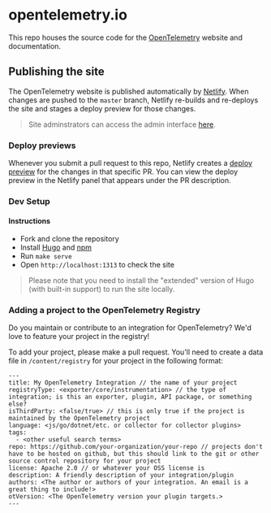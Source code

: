 # opentelemetry.io

This repo houses the source code for the [OpenTelemetry](https://opentelemetry.io) website and documentation.

## Publishing the site

The OpenTelemetry website is published automatically by [Netlify](https://netlify.com). When changes are pushed to the `master` branch, Netlify re-builds and re-deploys the site and stages a deploy preview for those changes.

> Site adminstrators can access the admin interface [here](https://app.netlify.com/sites/opentelemetry/overview).

### Deploy previews

Whenever you submit a pull request to this repo, Netlify creates a [deploy preview](https://www.netlify.com/blog/2016/07/20/introducing-deploy-previews-in-netlify/) for the changes in that specific PR. You can view the deploy preview in the Netlify panel that appears under the PR description.

### Dev Setup

#### Instructions

* Fork and clone the repository
* Install [Hugo](https://gohugo.io/getting-started/installing/#quick-install) and [npm](https://npmjs.com)
* Run `make serve`
* Open `http://localhost:1313` to check the site

> Please note that you need to install the "extended" version of Hugo (with built-in support) to run the site locally.

### Adding a project to the OpenTelemetry Registry
Do you maintain or contribute to an integration for OpenTelemetry? We'd love to feature your project in the registry!

To add your project, please make a pull request. You'll need to create a data file in `/content/registry` for your project in the following format:

```
---
title: My OpenTelemetry Integration // the name of your project
registryType: <exporter/core/instrumentation> // the type of integration; is this an exporter, plugin, API package, or something else?
isThirdParty: <false/true> // this is only true if the project is maintained by the OpenTelemetry project
language: <js/go/dotnet/etc. or collector for collector plugins>
tags:
  - <other useful search terms>
repo: https://github.com/your-organization/your-repo // projects don't have to be hosted on github, but this should link to the git or other source control repository for your project
license: Apache 2.0 // or whatever your OSS license is
description: A friendly description of your integration/plugin
authors: <The author or authors of your integration. An email is a great thing to include!>
otVersion: <The OpenTelemetry version your plugin targets.> 
---
```
